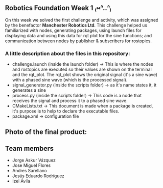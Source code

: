 ## Robotics Foundation Week 1 ₍⑅ᐢ..ᐢ₎
On this week we solved the first challenge and activity, which was assigned by the benefactor **Manchester Robotics Ltd**. This challenge helped us familiarized with nodes, generating packages, using launch files for displaying data and using this data for rqt plot for the sine functions; and communication between nodes by publisher & subscribers for rostopics. 

### A little description about the files in this repository:
- challenge.launch (inside the launch folder) -> This is where the nodes and rostopics are executed so their values are shown on the terminal and the rqt_plot. The rqt_plot shows the original signal (it's a sine wave) with a phased sine wave (which is the processed signal).
- signal_generator.py (inside the scripts folder) -> as it's name states it, it generates a sine 
- process.py (inside the scripts folder) -> This code is a node that receives the signal and process it to a phased sine wave.
- CMakeLists.txt -> This document is made when a package is created, it's purpose is to help to declare the executable files.
- package.xml -> configuration file

## Photo of the final product:

## Team members
- Jorge Askur Vázquez
- Jose Miguel Flores
- Andres Sarellano 
- Jesús Eduardo Rodríguez 
- Izel Ávila

